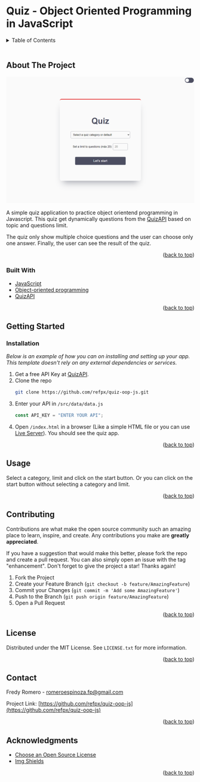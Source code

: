 <div id="top"></div>

# Quiz - Object Oriented Programming in JavaScript

<!-- TABLE OF CONTENTS -->
<details>
  <summary>Table of Contents</summary>
  <ol>
    <li>
      <a href="#about-the-project">About The Project</a>
      <ul>
        <li><a href="#built-with">Built With</a></li>
      </ul>
    </li>
    <li>
      <a href="#getting-started">Getting Started</a>
      <ul>
        <li><a href="#installation">Installation</a></li>
      </ul>
    </li>
    <li><a href="#usage">Usage</a></li>
    <li><a href="#contributing">Contributing</a></li>
    <li><a href="#license">License</a></li>
    <li><a href="#contact">Contact</a></li>
    <li><a href="#acknowledgments">Acknowledgments</a></li>
  </ol>
</details>
<br />

<!-- ABOUT THE PROJECT -->

## About The Project

[![Quiz app][project-screenshot]](https://github.com/refpx/quiz-oop-js/blob/main/screenshot.png?raw=true)

A simple quiz application to practice object orientend programming in Javascript. This quiz get dynamically questions from the [QuizAPI](https://quizapi.io/docs/1.0/overview) based on topic and questions limit.

The quiz only show multiple choice questions and the user can choose only one answer. Finally, the user can see the result of the quiz.

<p align="right">(<a href="#top">back to top</a>)</p>

### Built With

- [JavaScript](https://www.javascript.com/)
- [Object-oriented programming](https://developer.mozilla.org/en-US/docs/Learn/JavaScript/Objects/Object-oriented_programming)
- [QuizAPI](https://quizapi.io/docs/1.0/overview)

<p align="right">(<a href="#top">back to top</a>)</p>

<!-- GETTING STARTED -->

## Getting Started

### Installation

_Below is an example of how you can on installing and setting up your app. This template doesn't rely on any external dependencies or services._

1. Get a free API Key at [QuizAPI](https://quizapi.io/docs/1.0/overview).
2. Clone the repo
   ```sh
   git clone https://github.com/refpx/quiz-oop-js.git
   ```
3. Enter your API in `/src/data/data.js`
   ```js
   const API_KEY = "ENTER YOUR API";
   ```
4. Open `/index.html` in a browser (Like a simple HTML file or you can use [Live Server](https://marketplace.visualstudio.com/items?itemName=ritwickdey.LiveServer)). You should see the quiz app.

<p align="right">(<a href="#top">back to top</a>)</p>

<!-- USAGE EXAMPLES -->

## Usage

Select a category, limit and click on the start button. Or you can click on the start button without selecting a category and limit.

<p align="right">(<a href="#top">back to top</a>)</p>

<!-- CONTRIBUTING -->

## Contributing

Contributions are what make the open source community such an amazing place to learn, inspire, and create. Any contributions you make are **greatly appreciated**.

If you have a suggestion that would make this better, please fork the repo and create a pull request. You can also simply open an issue with the tag "enhancement".
Don't forget to give the project a star! Thanks again!

1. Fork the Project
2. Create your Feature Branch (`git checkout -b feature/AmazingFeature`)
3. Commit your Changes (`git commit -m 'Add some AmazingFeature'`)
4. Push to the Branch (`git push origin feature/AmazingFeature`)
5. Open a Pull Request

<p align="right">(<a href="#top">back to top</a>)</p>

<!-- LICENSE -->

## License

Distributed under the MIT License. See `LICENSE.txt` for more information.

<p align="right">(<a href="#top">back to top</a>)</p>

<!-- CONTACT -->

## Contact

Fredy Romero - romeroespinoza.fp@gmail.com

Project Link: [https://github.com/refpx/quiz-oop-js](https://github.com/refpx/quiz-oop-js)

<p align="right">(<a href="#top">back to top</a>)</p>

<!-- ACKNOWLEDGMENTS -->

## Acknowledgments

- [Choose an Open Source License](https://choosealicense.com)
- [Img Shields](https://shields.io)

<p align="right">(<a href="#top">back to top</a>)</p>

<!-- MARKDOWN LINKS & IMAGES -->
<!-- https://www.markdownguide.org/basic-syntax/#reference-style-links -->

[license-shield]: https://img.shields.io/badge/License-MIT-green.svg?style=flat-square
[license-url]: https://github.com/othneildrew/Best-README-Template/blob/master/LICENSE.txt
[project-screenshot]: /screenshot.png
